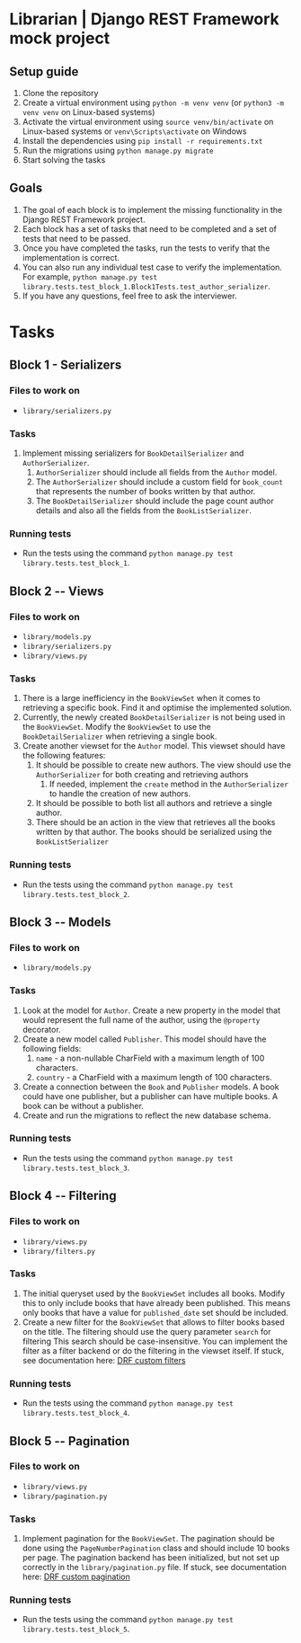 # Librarian | Django REST Framework mock project

## Setup guide
1. Clone the repository
2. Create a virtual environment using `python -m venv venv` (or `python3 -m venv venv` on Linux-based systems)
3. Activate the virtual environment using `source venv/bin/activate` on Linux-based systems or `venv\Scripts\activate` on Windows
4. Install the dependencies using `pip install -r requirements.txt`
5. Run the migrations using `python manage.py migrate`
6. Start solving the tasks

## Goals
1. The goal of each block is to implement the missing functionality in the Django REST Framework project.
2. Each block has a set of tasks that need to be completed and a set of tests that need to be passed.
3. Once you have completed the tasks, run the tests to verify that the implementation is correct.
4. You can also run any individual test case to verify the implementation. For example, `python manage.py test library.tests.test_block_1.Block1Tests.test_author_serializer`.
5. If you have any questions, feel free to ask the interviewer.


# Tasks

## Block 1 - Serializers

### Files to work on
- `library/serializers.py`

### Tasks
1. Implement missing serializers for `BookDetailSerializer` and `AuthorSerializer`. 
   1. `AuthorSerializer` should include all fields from the `Author` model.
   2. The `AuthorSerializer` should include a custom field for `book_count` that represents the number of books written by that author.
   3. The `BookDetailSerializer` should include the page count author details and also all the fields from the `BookListSerializer`.

### Running tests
- Run the tests using the command `python manage.py test library.tests.test_block_1`.

## Block 2 -- Views

### Files to work on
- `library/models.py`
- `library/serializers.py`
- `library/views.py`

### Tasks
1. There is a large inefficiency in the `BookViewSet` when it comes to retrieving a specific book. Find it and optimise the implemented solution.
2. Currently, the newly created `BookDetailSerializer` is not being used in the `BookViewSet`. Modify the `BookViewSet` to use the `BookDetailSerializer` when retrieving a single book.
3. Create another viewset for the `Author` model. This viewset should have the following features:
   1. It should be possible to create new authors. The view should use the `AuthorSerializer` for both creating and retrieving authors
      1. If needed, implement the `create` method in the `AuthorSerializer` to handle the creation of new authors.
   2. It should be possible to both list all authors and retrieve a single author.
   3. There should be an action in the view that retrieves all the books written by that author. The books should be serialized using the `BookListSerializer`

### Running tests
- Run the tests using the command `python manage.py test library.tests.test_block_2`.


## Block 3 -- Models

### Files to work on
- `library/models.py`

### Tasks
1. Look at the model for `Author`. Create a new property in the model that would represent the full name of the author, using the `@property` decorator.
2. Create a new model called `Publisher`. This model should have the following fields:
   1. `name` - a non-nullable CharField with a maximum length of 100 characters.
   2. `country` - a CharField with a maximum length of 100 characters.
3. Create a connection between the `Book` and `Publisher` models. A book could have one publisher, but a publisher can have multiple books. A book can be without a publisher.
4. Create and run the migrations to reflect the new database schema.

### Running tests
- Run the tests using the command `python manage.py test library.tests.test_block_3`.


## Block 4 -- Filtering

### Files to work on
- `library/views.py`
- `library/filters.py`

### Tasks
1. The initial queryset used by the `BookViewSet` includes all books. Modify this to only include books that have already been published. This means only books that have a value for `published_date` set should be included.
2. Create a new filter for the `BookViewSet` that allows to filter books based on the title. The filtering should use the query parameter `search` for filtering This search should be case-insensitive. You can implement the filter as a filter backend or do the filtering in the viewset itself. If stuck, see documentation here: [DRF custom filters](https://www.django-rest-framework.org/api-guide/filtering/#custom-generic-filtering)

### Running tests
- Run the tests using the command `python manage.py test library.tests.test_block_4`.


## Block 5 -- Pagination

### Files to work on
- `library/views.py`
- `library/pagination.py`

### Tasks
1. Implement pagination for the `BookViewSet`. The pagination should be done using the `PageNumberPagination` class and should include 10 books per page. The pagination backend has been initialized, but not set up correctly in the `library/pagination.py` file. If stuck, see documentation here: [DRF custom pagination](https://www.django-rest-framework.org/api-guide/pagination/)

### Running tests
- Run the tests using the command `python manage.py test library.tests.test_block_5`.

